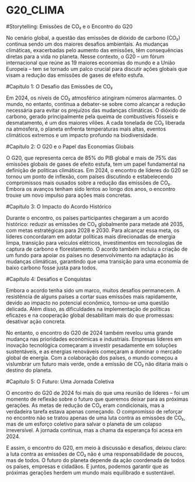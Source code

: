 # G20_CLIMA

#Storytelling: Emissões de CO₂ e o Encontro do G20

No cenário global, a questão das emissões de dióxido de carbono (CO₂) continua sendo um dos maiores desafios ambientais. As mudanças climáticas, exacerbadas pelo aumento das emissões, têm consequências diretas para a vida no planeta. Nesse contexto, o G20 – um fórum internacional que reúne as 19 maiores economias do mundo e a União Europeia – tem se tornado um palco crucial para discutir ações globais que visam a redução das emissões de gases de efeito estufa.

#Capítulo 1: O Desafio das Emissões de CO₂

Em 2024, os níveis de CO₂ atmosférico atingiram números alarmantes. O mundo, no entanto, continua a debater-se sobre como alcançar a redução necessária para evitar os prejuízos das mudanças climáticas. O dióxido de carbono, gerado principalmente pela queima de combustíveis fósseis e desmatamento, é um dos maiores vilões. A cada tonelada de CO₂ liberada na atmosfera, o planeta enfrenta temperaturas mais altas, eventos climáticos extremos e um impacto profundo na biodiversidade.

#Capítulo 2: O G20 e o Papel das Economias Globais

O G20, que representa cerca de 85% do PIB global e mais de 75% das emissões globais de gases de efeito estufa, tem um papel fundamental na definição de políticas climáticas. Em 2024, o encontro de líderes do G20 se tornou um ponto de inflexão, com países discutindo e estabelecendo compromissos mais ousados ​​sobre a redução das emissões de CO₂. Embora os avanços tenham sido lentos ao longo dos anos, o encontro trouxe um novo impulso para ações mais concretas.

#Capítulo 3: O Impacto do Acordo Histórico

Durante o encontro, os países participantes chegaram a um acordo histórico: reduzir as emissões de CO₂ globalmente para metade até 2035, com metas estratégicas para 2028 e 2030. Para alcançar essa meta, os líderes concordaram em adotar políticas mais direcionadas de energia limpa, transição para veículos elétricos, investimentos em tecnologias de captura de carbono e florestamento. O acordo também incluiu a criação de um fundo para apoiar os países no desenvolvimento na adaptação às mudanças climáticas, garantindo que uma transição para uma economia de baixo carbono fosse justa para todos.

#Capítulo 4: Desafios e Conquistas

Embora o acordo tenha sido um marco, muitos desafios permanecem. A resistência de alguns países a cortar suas emissões mais rapidamente, devido ao impacto no potencial econômico, tornou-se uma questão delicada. Além disso, as dificuldades na implementação de políticas eficazes e na cooperação global desabilitam mais do que promessas: desativar ação concreta.

No entanto, o encontro do G20 de 2024 também revelou uma grande mudança nas prioridades económicas e industriais. Empresas líderes em inovação tecnológica começaram a investir pesadamente em soluções sustentáveis, e as energias renováveis ​​começaram a dominar o mercado global de energia. Com a colaboração dos países, o mundo começou a vislumbrar um futuro mais verde, onde a emissão de CO₂ não ditaria mais o destino do planeta.

#Capítulo 5: O Futuro: Uma Jornada Coletiva

O encontro do G20 de 2024 foi mais do que uma reunião de líderes – foi um momento de reflexão sobre o futuro que queremos deixar para as próximas gerações. As metas de redução de CO₂ eram condicionais, mas a verdadeira tarefa estava apenas começando. O compromisso de reforçar no encontro não se tratou apenas de uma luta contra as emissões de CO₂, mas de um esforço coletivo para salvar o planeta de um colapso irreversível. A jornada continua, mas a chama da esperança foi acesa em 2024.

E assim, o encontro do G20, em meio à discussão e desafios, deixou claro: a luta contra as emissões de CO₂ não é uma responsabilidade de poucos, mas de todos. O futuro do planeta depende da ação coordenada de todos os países, empresas e cidadãos. E juntos, podemos garantir que as próximas gerações herdem um mundo mais equilibrado e sustentável.






